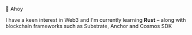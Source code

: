 👋 Ahoy

I have a keen interest in Web3 and I'm currently learning **Rust**
  – along with blockchain frameworks such as Substrate, Anchor and Cosmos SDK

<!---
svidt/svidt is a ✨ special ✨ repository because its `README.md` (this file) appears on your GitHub profile.
You can click the Preview link to take a look at your changes.
--->
